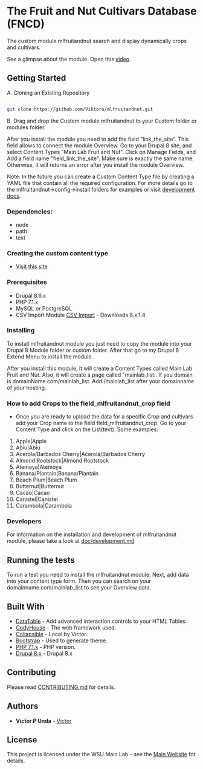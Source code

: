 # The Fruit and Nut Cultivars Database (FNCD)

The custom module mlfruitandnut search and display dynamically crops and cultivars.

See a glimpse about the module. Open this [video](https://vimeo.com/325511947).

## Getting Started

A. Cloning an Existing Repository  
```bash

git clone https://github.com/Viktoru/mlfruitandnut.git

```
B. Drag and drop the Custom module mlfruitandnut to your Custom folder or modules folder.


After you install the module you need to add the field "link_the_site". This field allows to connect the module
Overview. Go to your Drupal 8 site, and select Content Types "Main Lab Fruit and Nut". Click on Manage Fields, and Add a field name "field_link_the_site".
Make sure is exactly the same name. Otherwise, it will returns an error after you install the module Overview.


Note: In the future you can create a Custom Content Type file by creating a YAML file that contain all the required configuration.
For more details go to the mlfruitandnut->config->install folders for examples or visit [development docs](https://github.com/Viktoru/mlfruitandnut/blob/master/mlfruitandnut/docs/development.md).


### Dependencies:

- node
- path
- text

### Creating the custom content type

- [Visit this site](https://github.com/Viktoru/mlfruitandnut/blob/master/mlfruitandnut/docs/development_two.md)


### Prerequisites

- Drupal 8.6.x
- PHP 7.1.x
- MySQL or  PostgreSQL
- CSV Import Module [CSV Import](https://www.drupal.org/project/csv_importer) - Downloads 8.x.1.4

### Installing

To install mlfruitandnut module you just need to copy the module into your Drupal 8 Module folder or custom folder. 
After that go to my Drupal 8 Extend Menu to install the module.

After you install this module, it will create a Content Types called Main Lab Fruit and Nut.
Also, it will create a page called "mainlab_list:. If you domain is domainName.com/mainlab_list. Add /mainlab_list after your domainname of your hosting.

### How to add Crops to the field_mlfruitandnut_crop field

* Once you are ready to upload the data for a specific Crop and cultivars add your Crop name to the field 
field_mlfruitandnut_crop. Go to your Content Type and click on the List(text). Some examples:

1. Apple|Apple
2. Abiu|Abiu
3. Acerola/Barbados Cherry|Acerola/Barbados Cherry
4. Almond Rootstock|Almond Rootstock
5. Atemoya|Atemoya
6. Banana/Plantain|Banana/Plantain
7. Beach Plum|Beach Plum
8. Butternut|Butternut
9. Cacao|Cacao
10. Canistel|Canistel
11. Carambola|Carambola

### Developers

For information on the installation and development of mlfruitandnut module, please take a look at [doc/development.md](https://github.com/Viktoru/mlfruitandnut/blob/master/mlfruitandnut/docs/development.md)

## Running the tests

To run a test you need to install the mlfruitandnut module. Next, add data into your content type form. Then you can search on your domainname.com/mainlab_list to see your Overview data.

## Built With

* [DataTable](https://datatables.net/) - Add advanced interaction controls to your HTML Tables.
* [CodyHouse](https://codyhouse.co/) - The web framework used.
* [Collapsible](https://github.com/Viktoru/Overview/tree/master/mainlab_list/assets/css) - Local by Victor.
* [Bootstrap](https://getbootstrap.com/docs/3.4/) - Used to generate theme.
* [PHP 7.1.x](http://php.net/) - PHP version.
* [Drupal 8.x](http://www.drupal.org) - Drupal 8.x

## Contributing

Please read [CONTRIBUTING.md](https://github.com/Viktoru/) for details.

## Authors

* **Victor P Unda** - [Victor](https://github.com/Viktoru/)

## License

This project is licensed under the WSU Main Lab - see the [Main Website](http://www.bioinfo.wsu.edu) for details.
